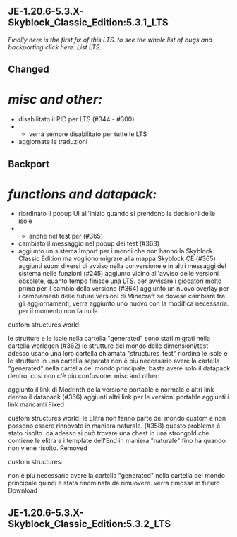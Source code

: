 ## JE-1.20.6-5.3.X-Skyblock_Classic_Edition:5.3.1_LTS

_Finally here is the first fix of this LTS. to see the whole list of bugs and backporting click here: List LTS._

## Changed

# _misc and other:_

- disabilitato il PID per LTS (#344 - #300)
- - verrà sempre disabilitato per tutte le LTS
- aggiornate le traduzioni

## Backport

# _functions and datapack:_

- riordinato il popup UI all'inizio quando si prendono le decisioni delle isole
- - anche nel test per (#365)
- cambiato il messaggio nel popup dei test (#363)
- aggiunto un sistema Import per i mondi che non hanno la Skyblock Classic Edition ma vogliono migrare alla mappa Skyblock CE (#365)
aggiunti suoni diversi di avviso nella conversione e in altri messaggi del sistema nelle funzioni (#245)
aggiunto vicino all'avviso delle versioni obsolete, quanto tempo finisce una LTS. per avvisare i giocatori molto prima per il cambio della versione (#364)
aggiunto un nuovo overlay per i cambiamenti delle future versioni di Minecraft
se dovese cambiare tra gli aggiornamenti, verra aggiunto uno nuovo con la modifica necessaria.
per il momento non fa nulla

custom structures world:

le strutture e le isole nella cartella "generated" sono stati migrati nella cartella worldgen (#362)
le strutture del mondo delle dimensioni/test adesso usano una loro cartella chiamata "structures_test"
riordina le isole e le strutture in una cartella separata
non è piu necessario avere la cartella "generated" nella cartella del mondo principale. basta avere solo il datapack dentro, cosi non c'è piu confusione.
misc and other:


aggiunto il link di Modrinth della versione portable e normale e altri link dentro il datapack (#366)
aggiunti altri link per le versioni portable
aggiunti i link mancanti
Fixed

custom structures world:
le Elitra non fanno parte del mondo custom e non possono essere rinnovate in maniera naturale. (#358)
questo problema è stato risolto. da adesso si può trovare una chest in una strongold che contiene le elitra e i template dell'End in maniera "naturale" fino ha quando non viene risolto.
Removed

custom structures:


non è piu necessario avere la cartella "generated" nella cartella del mondo principale
quindi è stata rinominata da rimuovere. verra rimossa in futuro
Download

## JE-1.20.6-5.3.X-Skyblock_Classic_Edition:5.3.2_LTS